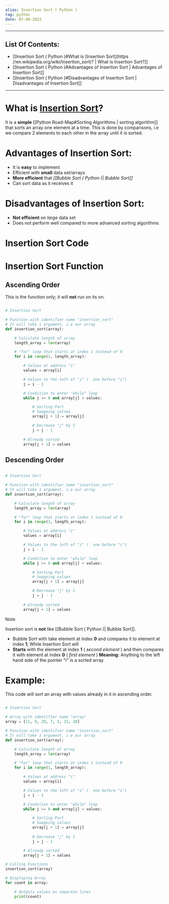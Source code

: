 ```yaml
---
alias: Insertion Sort ( Python )
tag: python
date: 07-08-2023
---
```


---

## List Of Contents:

- [[Insertion Sort ( Python )#What is [Insertion Sort](https //en.wikipedia.org/wiki/Insertion_sort)? | What is Insertion Sort?]]
- [[Insertion Sort ( Python )#Advantages of Insertion Sort | Advantages of Insertion Sort]]
- [[Insertion Sort ( Python )#Disadvantages of Insertion Sort | Disadvantages of Insertion Sort]]

---

# What is [Insertion Sort](https://en.wikipedia.org/wiki/Insertion_sort)?

 It is a **simple** [[Python Road-Map#Sorting Algorithms | sorting algorithm]] that sorts an array one element at a time. This is done by comparisons, i.e we compare 2 elements to each other in the array until it is sorted.

# Advantages of Insertion Sort:

- It is **easy** to implement
- Efficient with **small** data set/arrays
- **More efficient** that *[[Bubble Sort ( Python )| Bubble Sort]]*
- Can sort data as it receives it

# Disadvantages of Insertion Sort:

- **Not efficient** on *large* data set
- Does not perform well compared to more advanced sorting algorithms

# Insertion Sort Code

# Insertion Sort Function

## Ascending Order

This is the function only; it will **not** run on its on.

```python

# Insertion Sort

# Function with identifier name "insertion_sort"
# It will take 1 argument, i.e our array
def insertion_sort(array):

    # Calculate length of array
    length_array = len(array)

    # "for" loop that starts at index 1 instead of 0
    for i in range(1, length_array):

        # Values at address "i"
        values = array[i]

        # Values to the left of "i" (  one before "i")
        j = i - 1

        # Condition to enter "while" loop
        while j >= 0 and array[j] > values:

            # Sorting Part
            # Swapping values
            array[j + 1] = array[j]

            # Decrease "j" by 1
            j = j - 1
            
        # Already sorted
        array[j + 1] = values

```

## Descending Order

```python

# Insertion Sort

# Function with identifier name "insertion_sort"
# It will take 1 argument, i.e our array
def insertion_sort(array):

    # Calculate length of array
    length_array = len(array)

    # "for" loop that starts at index 1 instead of 0
    for i in range(1, length_array):

        # Values at address "i"
        values = array[i]

        # Values to the left of "i" (  one before "i")
        j = i - 1

        # Condition to enter "while" loop
        while j >= 0 and array[j] < values:

            # Sorting Part
            # Swapping values
            array[j + 1] = array[j]

            # Decrease "j" by 1
            j = j - 1
            
        # Already sorted
        array[j + 1] = values

```

>[!note]
>Insertion sort is **not** like [[Bubble Sort ( Python )| Bubble Sort]].
> - Bubble Sort with take element at index **0** and compares it to element at index **1**;
> While Insertion Sort will 
> - **Starts** with the element at index **1** ( *second element* ) and then compares it with element at index **0** ( *first element* )
> **Meaning:** Anything to the left hand side of the pointer "i" is a sorted array

# Example:

This code will sort an array with values already in it in ascending order.

```python

# Insertion Sort

# Array with identifier name "array"
array = [11, 9, 29, 7, 2, 15, 28]

# Function with identifier name "insertion_sort"
# It will take 1 argument, i.e our array
def insertion_sort(array):

    # Calculate length of array
    length_array = len(array)

    # "for" loop that starts at index 1 instead of 0
    for i in range(1, length_array):

        # Values at address "i"
        values = array[i]

        # Values to the left of "i" (  one before "i")
        j = i - 1

        # Condition to enter "while" loop
        while j >= 0 and array[j] < values:

            # Sorting Part
            # Swapping values
            array[j + 1] = array[j]
            
            # Decrease "j" by 1
            j = j - 1

        # Already sorted
        array[j + 1] = values

# Calling Functions
insertion_sort(array)

# Displaying Array
for count in array:

    # Outputs values on separate lines
    print(count)

```